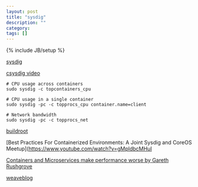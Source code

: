 ```yaml
---
layout: post
title: "sysdig"
description: ""
category: 
tags: []
---
```

{% include JB/setup %}



[sysdig](http://www.sysdig.org/)


[csysdig video](https://www.youtube.com/watch?v=UJ4wVrbP-Q8)


```
# CPU usage across containers
sudo sysdig -c topcontainers_cpu

# CPU usage in a single container
sudo sysdig -pc -c topprocs_cpu container.name=client

# Network bandwidth
sudo sysdig -pc -c topprocs_net
```


[buildroot](http://buildroot.uclibc.org/)


[Best Practices For Containerized Environments: A Joint Sysdig and CoreOS Meetup](https://www.youtube.com/watch?v=gMpldbcMHuI


[Containers and Microservices make performance worse by Gareth Rushgrove](https://speakerdeck.com/garethr/containers-and-microservices-make-performance-worse)



[weaveblog](http://blog.weave.works/)



